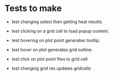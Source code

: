 # Tests to make

* test changing select then getting heat results.

* test clicking on a grid cell to load popup content.

* test hovering on plot point generates tooltip.

* test hover on plot generates grid outline.

* test click on plot point flies to grid cell.

* test changing grid res updates gridcells
